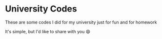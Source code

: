 # University Codes
These are some codes I did for my university just for fun and for homework

It's simple, but I'd like to share with you 😄
